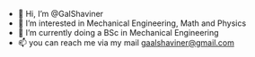 - 👋 Hi, I’m @GalShaviner
- 👀 I’m interested in Mechanical Engineering, Math and Physics
- 🌱 I’m currently doing a BSc in Mechanical Engineering
- 📫 you can reach me via my mail gaalshaviner@gmail.com
